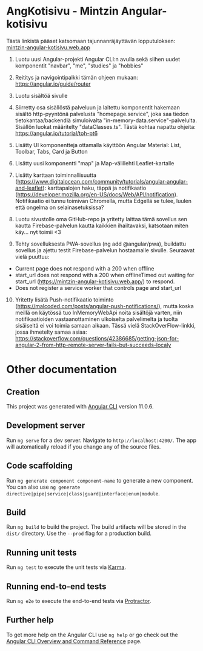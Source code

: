 # AngKotisivu - Mintzin Angular-kotisivu

Tästä linkistä pääset katsomaan tajunnanräjäyttävän lopputuloksen:
[mintzin-angular-kotisivu.web.app](https://mintzin-angular-kotisivu.web.app)

1. Luotu uusi Angular-projekti Angular CLI:n avulla sekä siihen uudet komponentit "navbar", "me", "studies" ja "hobbies"

2. Reititys ja navigointipalkki tämän ohjeen mukaan: https://angular.io/guide/router

3. Luotu sisältöä sivulle

4. Siirretty osa sisällöstä palveluun ja laitettu komponentit hakemaan sisältö http-pyyntönä palvelusta "homepage.service", joka saa tiedon
   tietokantaa/backendiä simuloivalta "in-memory-data.service"-palvelulta. Sisällön luokat määritelty "dataClasses.ts". Tästä kohtaa napattu
   ohjeita: https://angular.io/tutorial/toh-pt6

5. Lisätty UI komponentteja ottamalla käyttöön Angular Material: List, Toolbar, Tabs, Card ja Button

6. Lisätty uusi komponentti "map" ja Map-välillehti Leaflet-kartalle

7. Lisätty karttaan toiminnallisuutta (https://www.digitalocean.com/community/tutorials/angular-angular-and-leaflet):
   karttapalojen haku, täppä ja notifikaatio (https://developer.mozilla.org/en-US/docs/Web/API/notification).
   Notifikaatio ei tunnu toimivan Chromella, mutta Edgellä se tulee, luulen että ongelma on selainasetuksissa?

8. Luotu sivustolle oma GitHub-repo ja yritetty laittaa tämä sovellus sen kautta Firebase-palvelun kautta kaikkien ihailtavaksi, katsotaan miten käy... nyt toimii <3

9. Tehty sovelluksesta PWA-sovellus (ng add @angular/pwa), buildattu sovellus ja ajettu testit Firebase-palvelun hostaamalle sivulle.
   Seuraavat vielä puuttuu:

- Current page does not respond with a 200 when offline
- start_url does not respond with a 200 when offlineTimed out waiting for start_url (https://mintzin-angular-kotisivu.web.app/) to respond.
- Does not register a service worker that controls page and start_url

10. Yritetty lisätä Push-notifikaatio toiminto (https://malcoded.com/posts/angular-push-notifications/),
    mutta koska meillä on käytössä tuo InMemoryWebApi noita sisältöjä varten, niin notifikaatioiden
    vastaanottaminen ulkoiselta palvelimelta ja tuolta sisäiseltä ei voi toimia samaan aikaan.
    Tässä vielä StackOverFlow-linkki, jossa ihmetelty samaa asiaa:
    https://stackoverflow.com/questions/42386685/getting-json-for-angular-2-from-http-remote-server-fails-but-succeeds-localy

# Other documentation

## Creation

This project was generated with [Angular CLI](https://github.com/angular/angular-cli) version 11.0.6.

## Development server

Run `ng serve` for a dev server. Navigate to `http://localhost:4200/`. The app will automatically reload if you change any of the source files.

## Code scaffolding

Run `ng generate component component-name` to generate a new component. You can also use `ng generate directive|pipe|service|class|guard|interface|enum|module`.

## Build

Run `ng build` to build the project. The build artifacts will be stored in the `dist/` directory. Use the `--prod` flag for a production build.

## Running unit tests

Run `ng test` to execute the unit tests via [Karma](https://karma-runner.github.io).

## Running end-to-end tests

Run `ng e2e` to execute the end-to-end tests via [Protractor](http://www.protractortest.org/).

## Further help

To get more help on the Angular CLI use `ng help` or go check out the [Angular CLI Overview and Command Reference](https://angular.io/cli) page.
